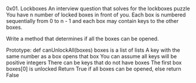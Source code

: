 0x01. Lockboxes
An interview question that solves for the lockboxes puzzle
You have n number of locked boxes in front of you. Each box is 
numbered sequentially from 0 to n - 1 and each box may contain 
keys to the other boxes.

Write a method that determines if all the boxes can be opened.

Prototype: def canUnlockAll(boxes)
boxes is a list of lists
A key with the same number as a box opens that box
You can assume all keys will be positive integers
There can be keys that do not have boxes
The first box boxes[0] is unlocked
Return True if all boxes can be opened, else return False
